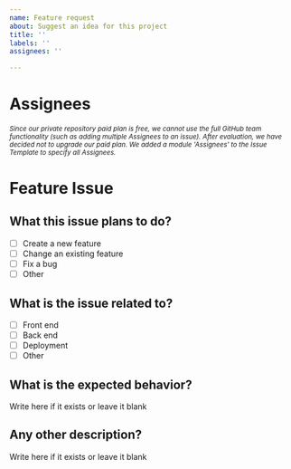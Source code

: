 ```yaml
---
name: Feature request
about: Suggest an idea for this project
title: ''
labels: ''
assignees: ''

---
```


# Assignees
###### <small>Since our private repository paid plan is free, we cannot use the full GitHub team functionality (such as adding multiple Assignees to an issue). After evaluation, we have decided not to upgrade our paid plan. We added a module 'Assignees' to the Issue Template to specify all Assignees.</small>


# Feature Issue

## What this issue plans to do?

- [ ] Create a new feature
- [ ] Change an existing feature
- [ ] Fix a bug
- [ ] Other

## What is the issue related to?

- [ ] Front end
- [ ] Back end
- [ ] Deployment
- [ ] Other

## What is the expected behavior?

Write here if it exists or leave it blank

## Any other description?

Write here if it exists or leave it blank
